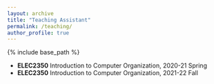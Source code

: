 ```yaml
---
layout: archive
title: "Teaching Assistant"
permalink: /teaching/
author_profile: true
---
```

{% include base_path %}


* **ELEC2350** Introduction to Computer Organization, 2020-21 Spring
* **ELEC2350** Introduction to Computer Organization, 2021-22 Fall

